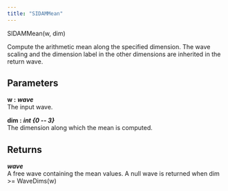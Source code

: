 ```yaml
---
title: "SIDAMMean"
---
```

<p class="function_definition">SIDAMMean(<span class="function_variables">w, dim</span>)</p>

Compute the arithmetic mean along the specified dimension.
The wave scaling and the dimension label in the other dimensions are
inherited in the return wave.

## Parameters

**w :** ***wave***  
The input wave.

**dim :** ***int {0 -- 3}***  
The dimension along which the mean is computed.

## Returns
***wave***  
A free wave containing the mean values.
A null wave is returned when dim >= WaveDims(w)
